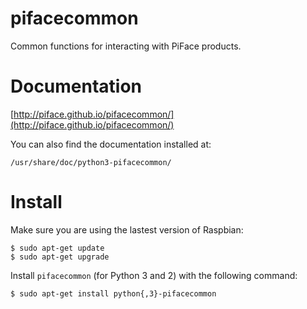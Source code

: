 pifacecommon
============

Common functions for interacting with PiFace products.


Documentation
=============

[http://piface.github.io/pifacecommon/](http://piface.github.io/pifacecommon/)

You can also find the documentation installed at:

    /usr/share/doc/python3-pifacecommon/

Install
=======

Make sure you are using the lastest version of Raspbian:

    $ sudo apt-get update
    $ sudo apt-get upgrade

Install `pifacecommon` (for Python 3 and 2) with the following command:

    $ sudo apt-get install python{,3}-pifacecommon
